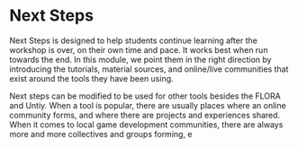 # Next Steps

Next Steps is designed to help students continue learning after the workshop is over, on their own time and pace. It works best when run towards the end. In this module, we point them in the right direction by introducing the tutorials, material sources, and online/live communities that exist around the tools they have been using.

Next steps can be modified to be used for other tools besides the FLORA and Untiy. When a tool is popular, there are usually places where an online community forms, and where there are projects and experiences shared. When it comes to local game development communities, there are always more and more collectives and groups forming, e